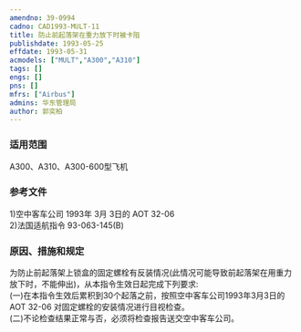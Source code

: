 ```yaml
---
amendno: 39-0994  
cadno: CAD1993-MULT-11  
title: 防止前起落架在重力放下时被卡阻  
publishdate: 1993-05-25  
effdate: 1993-05-31  
acmodels: ["MULT","A300","A310"]  
tags: []  
engs: []  
pns: []  
mfrs: ["Airbus"]  
admins: 华东管理局  
author: 郭奕柏  
---
```

  
### 适用范围  
A300、A310、A300-600型飞机  
  
<!--more-->  
### 参考文件  
  1)空中客车公司 1993年 3月 3日的 AOT 32-06  
  2)法国适航指令 93-063-145(B)  
  
### 原因、措施和规定  

  为防止前起落架上锁盒的固定螺栓有反装情况(此情况可能导致前起落架在用重力放下时，不能伸出)，从本指令生效日起完成下列要求:  
(一)在本指令生效后累积到30个起落之前，按照空中客车公司1993年3月3日的AOT 32-06 对固定螺栓的安装情况进行目视检查。  
  (二)不论检查结果正常与否，必须将检查报告送交空中客车公司。  
